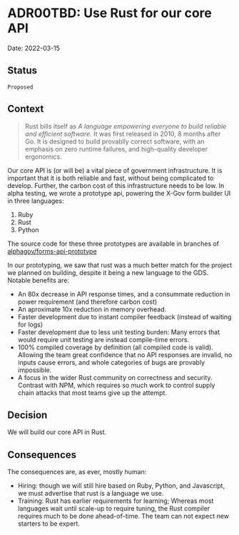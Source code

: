 # ADR00TBD: Use Rust for our core API

Date: 2022-03-15

## Status

`Proposed`

## Context

> Rust bills itself as _A language empowering everyone to build reliable and efficient software_. It was first released in 2010, 8 months after Go. 
It is designed to build provablly correct software, with an emphasis on zero runtime failures, and high-quality developer ergonomics.

Our core API is (or will be) a vital piece of government infrastructure. It is important that it is both reliable and fast, without being complicated to develop. Further, the carbon cost of this infrastructure needs to be low.
In alpha testing, we wrote a prototype api, powering the X-Gov form builder UI in three languages:
 1. Ruby
 2. Rust
 3. Python

The source code for these three prototypes are available in branches of [alphagov/forms-api-prototype](https://github.com/alphagov/forms-api-prototype) 

In our prototyping, we saw that rust was a much better match for the project we planned on building, despite it being a new language to the GDS.
Notable benefits are:
- An 80x decrease in API response times, and a consummate reduction in power requirement (and therefore carbon cost)
- An aproximate 10x reduction in memory overhead.
- Faster development due to instant compiler feedback (instead of waiting for logs)
- Faster development due to less unit testing burden: Many errors that would require unit testing are instead compile-time errors.
- 100% compiled coverage by definition (all compiled code is valid). Allowing the team great confidence that no API responses are invalid, no inputs cause errors, and whole categories of bugs are provably impossible.
- A focus in the wider Rust community on correctness and security. Contrast with NPM, which requires so much work to control supply chain attacks that most teams give up the attempt.

## Decision

We will build our core API in Rust.

## Consequences

The consequences are, as ever, mostly human:
- Hiring: though we will still hire based on Ruby, Python, and Javascript, we must advertise that rust is a language we use.
- Training: Rust has earlier requirements for learning; Whereas most languages wait until scale-up to require tuning, the Rust compiler requires much to be done ahead-of-time. The team can not expect new starters to be expert. 

